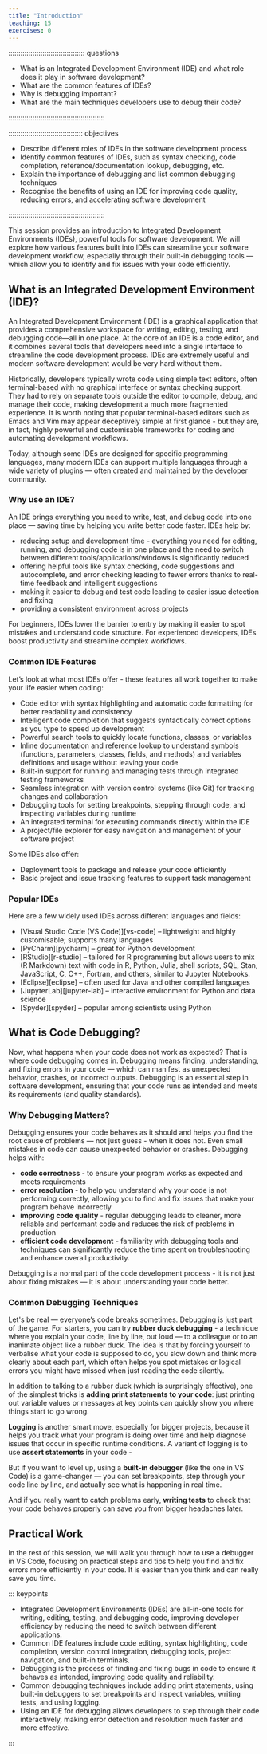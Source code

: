 ```yaml
---
title: "Introduction"
teaching: 15
exercises: 0
---
```


:::::::::::::::::::::::::::::::::::::: questions 

- What is an Integrated Development Environment (IDE) and what role does it play in software development?
- What are the common features of IDEs?
- Why is debugging important?
- What are the main techniques developers use to debug their code?

::::::::::::::::::::::::::::::::::::::::::::::::

::::::::::::::::::::::::::::::::::::: objectives

- Describe different roles of IDEs in the software development process
- Identify common features of IDEs, such as syntax checking, code completion, reference/documentation lookup, debugging, etc.
- Explain the importance of debugging and list common debugging techniques
- Recognise the benefits of using an IDE for improving code quality, reducing errors, and accelerating software development

::::::::::::::::::::::::::::::::::::::::::::::::

This session provides an introduction to Integrated Development Environments (IDEs), powerful tools for software development. We will explore how various features built into IDEs can streamline your software development workflow, 
especially through their built-in debugging tools — which allow you to identify and fix issues with your code efficiently. 

## What is an Integrated Development Environment (IDE)?

An Integrated Development Environment (IDE) is a graphical application that provides a comprehensive workspace for writing, editing, testing, and debugging code—all in one place. 
At the core of an IDE is a code editor, and it combines several tools that developers need into a single interface to streamline the code development process. 
IDEs are extremely useful and modern software development would be very hard without them. 

Historically, developers typically wrote code using simple text editors, often terminal-based with no graphical interface or syntax checking support. 
They had to rely on separate tools outside the editor to compile, debug, and manage their code, making development a much more fragmented experience. 
It is worth noting that popular terminal-based editors such as Emacs and Vim may appear deceptively simple at first glance - but they are, in fact, highly 
powerful and customisable frameworks for coding and automating development workflows.

Today, although some IDEs are designed for specific programming languages, many modern IDEs can support multiple languages through a wide variety of plugins — often created and maintained by the developer community.

### Why use an IDE?

An IDE brings everything you need to write, test, and debug code into one place — saving time by helping you write better code faster.
IDEs help by:

- reducing setup and development time - everything you need for editing, running, and debugging code is in one place and the need to switch between different tools/applications/windows is significantly reduced
- offering helpful tools like syntax checking, code suggestions and autocomplete, and error checking leading to fewer errors thanks to real-time feedback and intelligent suggestions
- making it easier to debug and test code leading to easier issue detection and fixing
- providing a consistent environment across projects

For beginners, IDEs lower the barrier to entry by making it easier to spot mistakes and understand code structure. 
For experienced developers, IDEs boost productivity and streamline complex workflows.

### Common IDE Features

Let’s look at what most IDEs offer - these features all work together to make your life easier when coding:

- Code editor with syntax highlighting and automatic code formatting for better readability and consistency
- Intelligent code completion that suggests syntactically correct options as you type to speed up development
- Powerful search tools to quickly locate functions, classes, or variables
- Inline documentation and reference lookup to understand symbols (functions, parameters, classes, fields, and methods) and variables definitions and usage without leaving your code
- Built-in support for running and managing tests through integrated testing frameworks
- Seamless integration with version control systems (like Git) for tracking changes and collaboration
- Debugging tools for setting breakpoints, stepping through code, and inspecting variables during runtime
- An integrated terminal for executing commands directly within the IDE
- A project/file explorer for easy navigation and management of your software project

Some IDEs also offer: 

- Deployment tools to package and release your code efficiently
- Basic project and issue tracking features to support task management

### Popular IDEs
  
Here are a few widely used IDEs across different languages and fields:

- [Visual Studio Code (VS Code)][vs-code] – lightweight and highly customisable; supports many languages
- [PyCharm][pycharm] – great for Python development
- [RStudio][r-studio] – tailored for R programming but allows users to mix (R Markdown) text with code in R, Python, Julia, shell scripts, SQL, Stan, JavaScript, C, C++, Fortran, and others, similar to Jupyter Notebooks.
- [Eclipse][eclipse] – often used for Java and other compiled languages
- [JupyterLab][jupyter-lab] – interactive environment for Python and data science
- [Spyder][spyder] – popular among scientists using Python

## What is Code Debugging?

Now, what happens when your code does not work as expected? That is where code debugging comes in.
Debugging means finding, understanding, and fixing errors in your code — which can manifest as unexpected behavior, crashes, or incorrect outputs. 
Debugging is an essential step in software development, ensuring that your code runs as intended and meets its requirements (and quality standards).

### Why Debugging Matters?

Debugging ensures your code behaves as it should and helps you find the root cause of problems — not just guess - when it does not.
Even small mistakes in code can cause unexpected behavior or crashes. Debugging helps with:

- **code correctness** - to ensure your program works as expected and meets requirements
- **error resolution** - to help you understand why your code is not performing correctly, allowing you to find and fix issues that make your program behave incorrectly
- **improving code quality** - regular debugging leads to cleaner, more reliable and performant code and reduces the risk of problems in production
- **efficient code development** - familiarity with debugging tools and techniques can significantly reduce the time spent on troubleshooting and enhance overall productivity.

Debugging is a normal part of the code development process - it is not just about fixing mistakes — it is about understanding your code better. 

### Common Debugging Techniques

Let's be real — everyone’s code breaks sometimes. Debugging is just part of the game. For starters, you can try **rubber duck debugging** - a technique where you explain your code, line by line, out loud —  to a colleague or to an inanimate object like a rubber duck. The idea is that by forcing yourself to verbalise what your code is supposed to do, you slow down and think more clearly about each part, which often helps you spot mistakes or logical errors you might have missed when just reading the code silently.

In addition to talking to a rubber duck (which is surprisingly effective), one of the simplest tricks is **adding print statements to your code**: just printing out variable values or messages at key points can quickly show you where things start to go wrong. 

**Logging** is another smart move, especially for bigger projects, because it helps you track what your program is doing over time and help diagnose issues that occur in specific runtime conditions. A variant of logging is to use **assert statements** in your code - 

But if you want to level up, using a **built-in debugger** (like the one in VS Code) is a game-changer — you can set breakpoints, step through your code line by line, and actually see what is happening in real time. 

And if you really want to catch problems early, **writing tests** to check that your code behaves properly can save you from bigger headaches later. 

## Practical Work

In the rest of this session, we will walk you through how to use a debugger in VS Code, focusing on practical steps and tips to help you find and fix errors more efficiently in your code.
It is easier than you think and can really save you time.


::: keypoints

- Integrated Development Environments (IDEs) are all-in-one tools for writing, editing, testing, and debugging code, improving developer efficiency by reducing the need to switch between different applications.
- Common IDE features include code editing, syntax highlighting, code completion, version control integration, debugging tools, project navigation, and built-in terminals.
- Debugging is the process of finding and fixing bugs in code to ensure it behaves as intended, improving code quality and reliability.
- Common debugging techniques include adding print statements, using built-in debuggers to set breakpoints and inspect variables, writing tests, and using logging.
- Using an IDE for debugging allows developers to step through their code interactively, making error detection and resolution much faster and more effective.

:::
